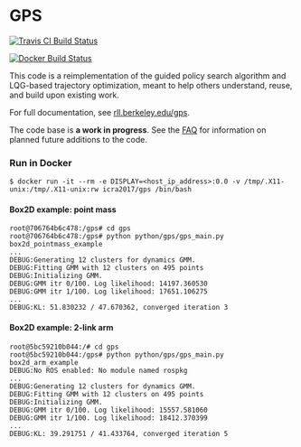 GPS
======

[![Travis CI Build Status](https://travis-ci.org/ICRA2017/gps.svg?branch=reproducible)](https://travis-ci.org/ICRA2017/gps)

[![Docker Build Status](https://dockerbuildbadges.quelltext.eu/status.svg?organization=icra2017&repository=gps)](https://hub.docker.com/r/icra2017/gps/builds/) 

This code is a reimplementation of the guided policy search algorithm and LQG-based trajectory optimization, meant to help others understand, reuse, and build upon existing work.

For full documentation, see [rll.berkeley.edu/gps](http://rll.berkeley.edu/gps).

The code base is **a work in progress**. See the [FAQ](http://rll.berkeley.edu/gps/faq.html) for information on planned future additions to the code.

### Run in Docker
```
$ docker run -it --rm -e DISPLAY=<host_ip_address>:0.0 -v /tmp/.X11-unix:/tmp/.X11-unix:rw icra2017/gps /bin/bash
```
#### Box2D example: point mass
```
root@706764b6c478:/gps# cd gps
root@706764b6c478:/gps# python python/gps/gps_main.py box2d_pointmass_example
...
DEBUG:Generating 12 clusters for dynamics GMM.
DEBUG:Fitting GMM with 12 clusters on 495 points
DEBUG:Initializing GMM.
DEBUG:GMM itr 0/100. Log likelihood: 14197.360530
DEBUG:GMM itr 1/100. Log likelihood: 17651.106275
...
DEBUG:KL: 51.830232 / 47.670362, converged iteration 3
```
#### Box2D example: 2-link arm
```
root@5bc59210b044:/# cd gps
root@5bc59210b044:/gps# python python/gps/gps_main.py box2d_arm_example
DEBUG:No ROS enabled: No module named rospkg
...
DEBUG:Generating 12 clusters for dynamics GMM.
DEBUG:Fitting GMM with 12 clusters on 495 points
DEBUG:Initializing GMM.
DEBUG:GMM itr 0/100. Log likelihood: 15557.581060
DEBUG:GMM itr 1/100. Log likelihood: 18412.370399
...
DEBUG:KL: 39.291751 / 41.433764, converged iteration 5
```
